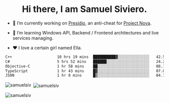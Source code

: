 <h1 align="center">Hi there, I am Samuel Siviero.</h1>

- 🔭 I’m currently working on [Presidio](https://presidio.ac), an anti-cheat for [Project Nova](https://discord.gg/novafn).

- 🌱 I’m learning Windows API, Backend / Frontend architectures and live services managing.

- ❤️ I love a certain girl named Ella.

<!--START_SECTION:waka-->

```txt
C++                    10 hrs 19 mins  ██████████▓░░░░░░░░░░░░░░   42.50 %
C#                     5 hrs 52 mins   ██████░░░░░░░░░░░░░░░░░░░   24.21 %
Objective-C            1 hr 58 mins    ██░░░░░░░░░░░░░░░░░░░░░░░   08.12 %
TypeScript             1 hr 43 mins    █▓░░░░░░░░░░░░░░░░░░░░░░░   07.09 %
JSON                   1 hr 8 mins     █▒░░░░░░░░░░░░░░░░░░░░░░░   04.71 %
```

<!--END_SECTION:waka-->

<p><img align="left" src="https://github-readme-stats.vercel.app/api/top-langs?username=samuelsiv&show_icons=true&locale=en&layout=compact&theme=radical" alt="samuelsiv" /></p>

<p>&nbsp;<img align="center" src="https://github-readme-stats.vercel.app/api?username=samuelsiv&show_icons=true&locale=en&theme=radical" alt="samuelsiv" /></p>
<p align="left"> <img src="https://komarev.com/ghpvc/?username=samuelsiv&label=Profile%20views&color=0e75b6&style=flat" alt="samuelsiv" /> </p>

